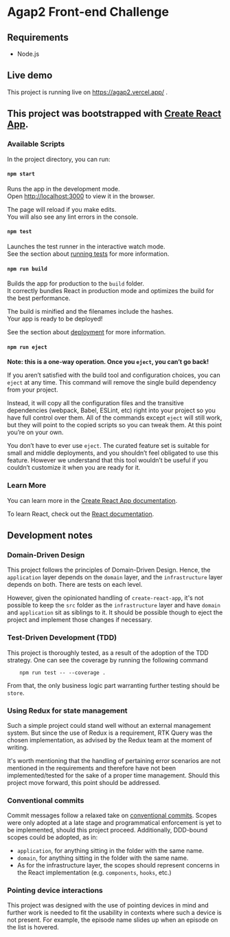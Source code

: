 # Agap2 Front-end Challenge

## Requirements
- Node.js

## Live demo
This project is running live on https://agap2.vercel.app/ .

## This project was bootstrapped with [Create React App](https://github.com/facebook/create-react-app).

### Available Scripts

In the project directory, you can run:

#### `npm start`

Runs the app in the development mode.\
Open [http://localhost:3000](http://localhost:3000) to view it in the browser.

The page will reload if you make edits.\
You will also see any lint errors in the console.

#### `npm test`

Launches the test runner in the interactive watch mode.\
See the section about [running tests](https://facebook.github.io/create-react-app/docs/running-tests) for more information.

#### `npm run build`

Builds the app for production to the `build` folder.\
It correctly bundles React in production mode and optimizes the build for the best performance.

The build is minified and the filenames include the hashes.\
Your app is ready to be deployed!

See the section about [deployment](https://facebook.github.io/create-react-app/docs/deployment) for more information.

#### `npm run eject`

**Note: this is a one-way operation. Once you `eject`, you can’t go back!**

If you aren’t satisfied with the build tool and configuration choices, you can `eject` at any time. This command will remove the single build dependency from your project.

Instead, it will copy all the configuration files and the transitive dependencies (webpack, Babel, ESLint, etc) right into your project so you have full control over them. All of the commands except `eject` will still work, but they will point to the copied scripts so you can tweak them. At this point you’re on your own.

You don’t have to ever use `eject`. The curated feature set is suitable for small and middle deployments, and you shouldn’t feel obligated to use this feature. However we understand that this tool wouldn’t be useful if you couldn’t customize it when you are ready for it.

### Learn More

You can learn more in the [Create React App documentation](https://facebook.github.io/create-react-app/docs/getting-started).

To learn React, check out the [React documentation](https://reactjs.org/).

## Development notes

### Domain-Driven Design
This project follows the principles of Domain-Driven Design. Hence, the `application` layer depends on the `domain` layer, and the `infrastructure` layer depends on both. There are tests on each level.

However, given the opinionated handling of `create-react-app`, it's not possible to keep the `src` folder as the `infrastructure` layer and have `domain` and `application` sit as siblings to it. It should be possible though to eject the project and implement those changes if necessary.

### Test-Driven Development (TDD)
This project is thoroughly tested, as a result of the adoption of the TDD strategy. One can see the coverage by running the following command
```
    npm run test -- --coverage .
```
From that, the only business logic part warranting further testing should be `store`.

### Using Redux for state management
Such a simple project could stand well without an external management system. But since the use of Redux is a requirement, RTK Query was the chosen implementation, as advised by the Redux team at the moment of writing.

It's worth mentioning that the handling of pertaining error scenarios are not mentioned in the requirements and therefore have not been implemented/tested for the sake of a proper time management. Should this project move forward, this point should be addressed.

### Conventional commits
Commit messages follow a relaxed take on [conventional commits](https://www.conventionalcommits.org/en/v1.0.0/). Scopes were only adopted at a late stage and programmatical enforcement is yet to be implemented, should this project proceed. Additionally, DDD-bound scopes could be adopted, as in:

- `application`, for anything sitting in the folder with the same name.
- `domain`, for anything sitting in the folder with the same name.
- As for the infrastructure layer, the scopes should represent concerns in the React implementation (e.g. `components`, `hooks`, etc.)

### Pointing device interactions
This project was designed with the use of pointing devices in mind and further work is needed to fit the usability in contexts where such a device is not present. For example, the episode name slides up when an episode on the list is hovered.


